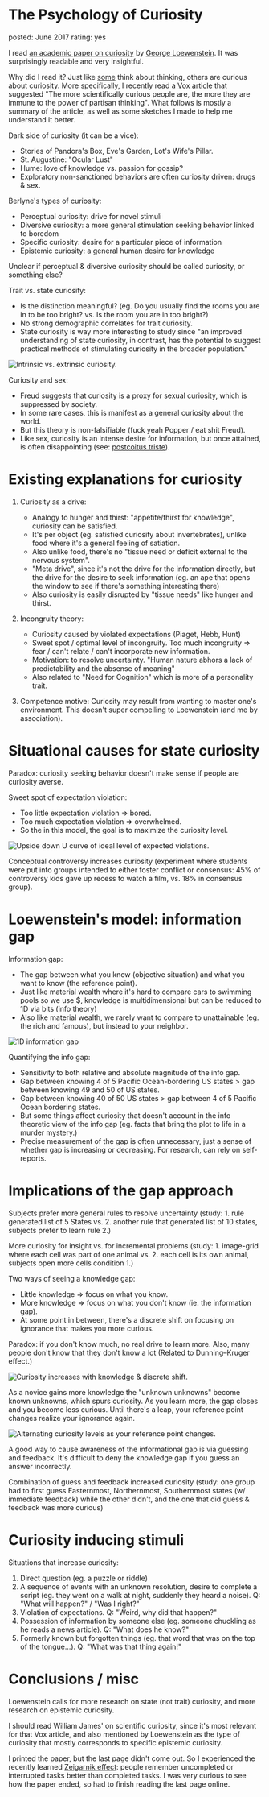 The Psychology of Curiosity
===========================
posted: June 2017
rating: yes


I read [an academic paper on curiosity][paper] by [George Loewenstein][author].
It was surprisingly readable and very insightful.

Why did I read it? Just like [some][papert] think about thinking, others
are curious about curiosity. More specifically, I recently read a [Vox
article][vox] that suggested "The more scientifically curious people are, the
more they are immune to the power of partisan thinking". What follows is mostly
a summary of the article, as well as some sketches I made to help me understand
it better.

Dark side of curiosity (it can be a vice):

- Stories of Pandora's Box, Eve's Garden, Lot's Wife's Pillar.
- St. Augustine: "Ocular Lust"
- Hume: love of knowledge vs. passion for gossip?
- Exploratory non-sanctioned behaviors are often curiosity driven: drugs & sex.

Berlyne's types of curiosity:

- Perceptual curiosity: drive for novel stimuli
- Diversive curiosity: a more general stimulation seeking behavior linked to boredom
- Specific curiosity: desire for a particular piece of information
- Epistemic curiosity: a general human desire for knowledge

Unclear if perceptual & diversive curiosity should be called curiosity, or
something else?

Trait vs. state curiosity:

- Is the distinction meaningful? (eg. Do you usually find the rooms you are in
  to be too bright? vs. Is the room you are in too bright?)
- No strong demographic correlates for trait curiosity.
- State curiosity is way more interesting to study since "an improved
  understanding of state curiosity, in contrast, has the potential to suggest
  practical methods of stimulating curiosity in the broader population."

![Intrinsic vs. extrinsic curiosity.](intrinsic-vs-extrinsic.jpg)

Curiosity and sex:

- Freud suggests that curiosity is a proxy for sexual curiosity, which is
  suppressed by society.
- In some rare cases, this is manifest as a general curiosity about the world.
- But this theory is non-falsifiable (fuck yeah Popper / eat shit Freud).
- Like sex, curiosity is an intense desire for information, but once attained,
  is often disappointing (see: [postcoitus triste][pct]).

[paper]: http://int-des.com/wp-content/uploads/2013/12/PsychofCuriosity.pdf
[author]: https://en.wikipedia.org/wiki/George_Loewenstein
[vox]: https://www.vox.com/science-and-health/2017/2/1/14392290/partisan-bias-dan-kahan-curiosity
[pct]: https://en.wikipedia.org/wiki/Post-coital_tristesse
[papert]: https://www.media.mit.edu/events/papert/


# Existing explanations for curiosity

1. Curiosity as a drive:

    - Analogy to hunger and thirst: "appetite/thirst for knowledge", curiosity
      can be satisfied.
    - It's per object (eg. satisfied curiosity about invertebrates), unlike food
      where it's a general feeling of satiation.
    - Also unlike food, there's no "tissue need or deficit external to the
      nervous system".
    - "Meta drive", since it's not the drive for the information directly, but
      the drive for the desire to seek information (eg. an ape that opens the
      window to see if there's something interesting there)
    - Also curiosity is easily disrupted by "tissue needs" like hunger and
      thirst.

2. Incongruity theory:

    - Curiosity caused by violated expectations (Piaget, Hebb, Hunt)
    - Sweet spot / optimal level of incongruity. Too much incongruity => fear /
      can't relate / can't incorporate new information.
    - Motivation: to resolve uncertainty. "Human nature abhors a lack of
      predictability and the absense of meaning"
    - Also related to "Need for Cognition" which is more of a personality trait.

3. Competence motive: Curiosity may result from wanting to master one's
   environment. This doesn't super compelling to Loewenstein (and me by
   association).


# Situational causes for state curiosity

Paradox: curiosity seeking behavior doesn't make sense if people are curiosity averse. 

Sweet spot of expectation violation:

- Too little expectation violation => bored.
- Too much expectation violation  => overwhelmed. 
- So the in this model, the goal is to maximize the curiosity level.

![Upside down U curve of ideal level of expected
violations.](expectation-violation.jpg)

Conceptual controversy increases curiosity (experiment where students were put into groups intended to either foster conflict or consensus: 45% of controversy kids gave up recess to watch a film, vs. 18% in consensus group).

# Loewenstein's model: information gap

Information gap: 

- The gap between what you know (objective situation) and what you want to know
  (the reference point).
- Just like material wealth where it's hard to compare cars to swimming pools so
  we use $, knowledge is multidimensional but can be reduced to 1D via bits
  (info theory)
- Also like material wealth, we rarely want to compare to unattainable (eg. the
  rich and famous), but instead to your neighbor.

![1D information gap](information-gap.jpg)

Quantifying the info gap:

- Sensitivity to both relative and absolute magnitude of the info gap.
- Gap between knowing 4 of 5 Pacific Ocean-bordering US states > gap between
  knowing 49 and 50 of US states.
- Gap between knowing 40 of 50 US states > gap between 4 of 5 Pacific Ocean
  bordering states.
- But some things affect curiosity that doesn't account in the info theoretic
  view of the info gap (eg. facts that bring the plot to life in a murder
  mystery.)
- Precise measurement of the gap is often unnecessary, just a sense of whether
  gap is increasing or decreasing. For research, can rely on self-reports.


# Implications of the gap approach

Subjects prefer more general rules to resolve uncertainty (study: 1. rule
generated list of 5 States vs. 2.  another rule that generated list of 10
states, subjects prefer to learn rule 2.)

More curiosity for insight vs. for incremental problems (study: 1. image-grid
where each cell was part of one animal vs. 2. each cell is its own animal,
subjects open more cells condition 1.)

Two ways of seeing a knowledge gap:

- Little knowledge => focus on what you know.
- More knowledge => focus on what you don't know (ie. the information gap).
- At some point in between, there's a discrete shift on focusing on ignorance
  that makes you more curious.

Paradox: if you don't know much, no real drive to learn more. Also, many people
don't know that they don't know a lot (Related to Dunning–Kruger effect.)

![Curiosity increases with knowledge & discrete shift.](curiosity-knowledge.jpg)

As a novice gains more knowledge the "unknown unknowns" become known unknowns,
which spurs curiosity. As you learn more, the gap closes and you become less
curious. Until there's a leap, your reference point changes realize your
ignorance again.

![Alternating curiosity levels as your reference point
changes.](curiosity-progression.jpg)

A good way to cause awareness of the informational gap is via guessing and
feedback. It's difficult to deny the knowledge gap if you guess an answer
incorrectly. 

Combination of guess and feedback increased curiosity (study: one group had to
first guess Easternmost, Northernmost, Southernmost states (w/ immediate
feedback) while the other didn't, and the one that did guess & feedback was more
curious)



# Curiosity inducing stimuli

Situations that increase curiosity:

1. Direct question (eg. a puzzle or riddle)
2. A sequence of events with an unknown resolution, desire to complete a script
   (eg. they went on a walk at night, suddenly they heard a noise). Q: "What
   will happen?" / "Was I right?"
3. Violation of expectations. Q: "Weird, why did that happen?"
4. Possession of information by someone else (eg. someone chuckling as he reads
   a news article). Q: "What does he know?" 
5. Formerly known but forgotten things (eg. that word that was on the top of the
   tongue...). Q: "What was that thing again!"



# Conclusions / misc

Loewenstein calls for more research on state (not trait) curiosity, and more
research on epistemic curiosity.

I should read William James' on scientific curiosity, since it's most relevant
for that Vox article, and also mentioned by Loewenstein as the type of curiosity
that mostly corresponds to specific epistemic curiosity.

I printed the paper, but the last page didn't come out. So I experienced the
recently learned [Zeigarnik effect][zeigarnik]: people remember uncompleted or
interrupted tasks better than completed tasks. I was very curious to see how the
paper ended, so had to finish reading the last page online.

[zeigarnik]: https://en.wikipedia.org/wiki/Zeigarnik_effect



